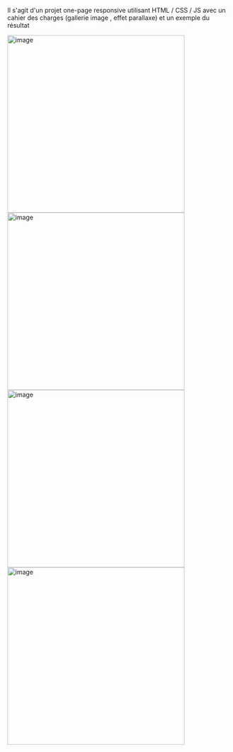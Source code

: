 Il s'agit d'un projet one-page responsive utilisant HTML / CSS / JS avec un cahier des charges (gallerie image , effet parallaxe) et un exemple du résultat

<img width="400" alt="image" src="https://github.com/Mzk-Ali/EXO__Beergarden/assets/161448982/e9fa344e-61d0-49e8-bd81-0c8ed8fb1c8c">
<img width="400" alt="image" src="https://github.com/Mzk-Ali/EXO__Beergarden/assets/161448982/7a123e80-18b5-48bb-8245-d8a9f0cbe0c1">
<img width="400" alt="image" src="https://github.com/Mzk-Ali/EXO__Beergarden/assets/161448982/c7c09206-8200-4907-9bbd-aa9344b368b4">
<img width="400" alt="image" src="https://github.com/Mzk-Ali/EXO__Beergarden/assets/161448982/fa562fe8-d9cc-4487-b232-161950e797c8">

